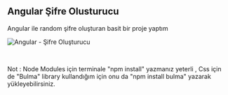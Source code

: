## Angular Şifre Olusturucu

Angular ile random şifre oluşturan basit bir proje yaptım

![Angular - Şifre Oluşturucu](https://user-images.githubusercontent.com/108146039/183089473-7a7e7771-0c93-49d7-a859-d983f55da225.png)

<br>

Not : Node Modules için terminale "npm install" yazmanız yeterli , Css için de "Bulma" library kullandığım için onu da "npm install bulma" yazarak yükleyebilirsiniz.
